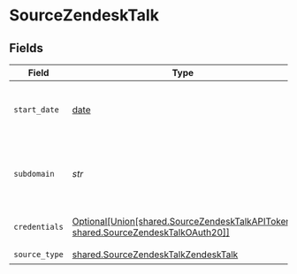 # SourceZendeskTalk


## Fields

| Field                                                                                                                                                                         | Type                                                                                                                                                                          | Required                                                                                                                                                                      | Description                                                                                                                                                                   | Example                                                                                                                                                                       |
| ----------------------------------------------------------------------------------------------------------------------------------------------------------------------------- | ----------------------------------------------------------------------------------------------------------------------------------------------------------------------------- | ----------------------------------------------------------------------------------------------------------------------------------------------------------------------------- | ----------------------------------------------------------------------------------------------------------------------------------------------------------------------------- | ----------------------------------------------------------------------------------------------------------------------------------------------------------------------------- |
| `start_date`                                                                                                                                                                  | [date](https://docs.python.org/3/library/datetime.html#date-objects)                                                                                                          | :heavy_check_mark:                                                                                                                                                            | The date from which you'd like to replicate data for Zendesk Talk API, in the format YYYY-MM-DDT00:00:00Z. All data generated after this date will be replicated.             | 2020-10-15T00:00:00Z                                                                                                                                                          |
| `subdomain`                                                                                                                                                                   | *str*                                                                                                                                                                         | :heavy_check_mark:                                                                                                                                                            | This is your Zendesk subdomain that can be found in your account URL. For example, in https://{MY_SUBDOMAIN}.zendesk.com/, where MY_SUBDOMAIN is the value of your subdomain. |                                                                                                                                                                               |
| `credentials`                                                                                                                                                                 | [Optional[Union[shared.SourceZendeskTalkAPIToken, shared.SourceZendeskTalkOAuth20]]](../../models/shared/sourcezendesktalkauthentication.md)                                  | :heavy_minus_sign:                                                                                                                                                            | Zendesk service provides two authentication methods. Choose between: `OAuth2.0` or `API token`.                                                                               |                                                                                                                                                                               |
| `source_type`                                                                                                                                                                 | [shared.SourceZendeskTalkZendeskTalk](../../models/shared/sourcezendesktalkzendesktalk.md)                                                                                    | :heavy_check_mark:                                                                                                                                                            | N/A                                                                                                                                                                           |                                                                                                                                                                               |